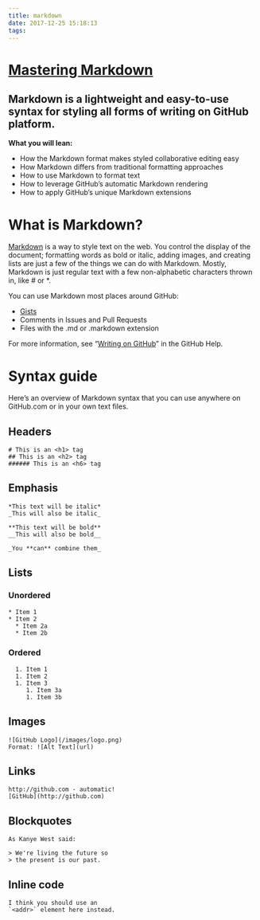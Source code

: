 ```yaml
---
title: markdown
date: 2017-12-25 15:18:13
tags:
---
```


# [Mastering Markdown](https://guides.github.com/features/mastering-markdown/#syntax)

## Markdown is a lightweight and easy-to-use syntax for styling all forms of writing on GitHub platform.

**What you will lean:**

* How the Markdown format makes styled collaborative editing easy
* How Markdown differs from traditional formatting approaches
* How to use Markdown to format text
* How to leverage GitHub’s automatic Markdown rendering
* How to apply GitHub’s unique Markdown extensions

# What is Markdown?
[Markdown](https://daringfireball.net/projects/markdown/) is a way to style text on the web. You control the display of the document; formatting words as bold or italic, adding images, and creating lists are just a few of the things we can do with Markdown. Mostly, Markdown is just regular text with a few non-alphabetic characters thrown in, like # or *.

You can use Markdown most places around GitHub:

* [Gists](https://gist.github.com/)
* Comments in Issues and Pull Requests
* Files with the .md or .markdown extension

For more information, see “[Writing on GitHub](https://help.github.com/categories/writing-on-github/)” in the GitHub Help.

# Syntax guide

Here’s an overview of Markdown syntax that you can use anywhere on GitHub.com or in your own text files.

## Headers

  ```
  # This is an <h1> tag
  ## This is an <h2> tag
  ###### This is an <h6> tag
  ```

## Emphasis

  ```
  *This text will be italic*
  _This will also be italic_

  **This text will be bold**
  __This will also be bold__

  _You **can** combine them_
  ```

## Lists
### Unordered
  ```
  * Item 1
  * Item 2
    * Item 2a
    * Item 2b
  ```

### Ordered

  ```
    1. Item 1
    1. Item 2
    1. Item 3
       1. Item 3a
       1. Item 3b
  ```

## Images
  ```
  ![GitHub Logo](/images/logo.png)
  Format: ![Alt Text](url)
  ```

## Links
  ```
  http://github.com - automatic!
  [GitHub](http://github.com)
  ```

## Blockquotes
  ```
  As Kanye West said:

  > We're living the future so
  > the present is our past.
  ```

## Inline code
  ```
  I think you should use an
  `<addr>` element here instead.
  ```